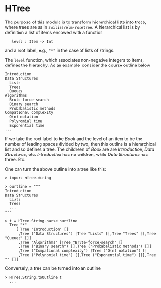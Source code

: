
# HTree

The purpose of this module is to transform hierarchical lists
into trees, where trees are as in `zwilias/elm-rosetree`.  A hierarchical
list is by definition a list of items
endowed with a function

```
   level : Item -> Int
```

and a root label, e.g., `"*"` in the case of lists 
of strings.

The `level` function, which associates non-negative
integers to items, defines the hierarchy. As an example,
consider the course outline below

```
Introduction
Data Structures
  Lists
  Trees
  Queues
Algorithms
  Brute-force-search
  Binary search
  Probabalistic methods
Compational complexity
  O(n) notation
  Polynomial time 
  Exponential time
...
```

If we take the root label to be *Book* and the level of an
item to be the number of leading spaces divided by two, then this outline
is a hierarchical list and so defines a tree.  The childreen of *Book* are are *Introduction*, 
*Data Structures*, etc. *Introduction* has no children,
while *Data Structures* has three.  Etc.

One can turn the above outline into a tree like this:

```
> import HTree.String

> ourtline = """
Introduction
Data Structures
  Lists
  Trees
  ...
"""

> t = HTree.String.parse ourtline
  Tree "*" 
     [ Tree "Introduction" []
      ,Tree ("Data Structures") [Tree "Lists" [],Tree "Trees" [],Tree "Queues" []]
      ,Tree "Algorithms" [Tree "Brute-force-search" []
      ,Tree ("Binary search") [],Tree ("Probabalistic methods") []]
      ,Tree ("Compational complexity") [Tree ("O(n) notation") []
      ,Tree ("Polynomial time") [],Tree ("Exponential time") []],Tree "" []]
```

Conversely, a tree can be turned into an outline:

```
> HTree.String.toOutline t 
  ...
```
```